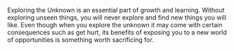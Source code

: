 Exploring the Unknown is an essential part of growth and learning. Without exploring unseen things, you will never explore and find new things you will like. Even though when you explore the unknown it may come with certain consequences such as get hurt, its benefits of exposing you to a new world of opportunities is something worth sacrificing for. 